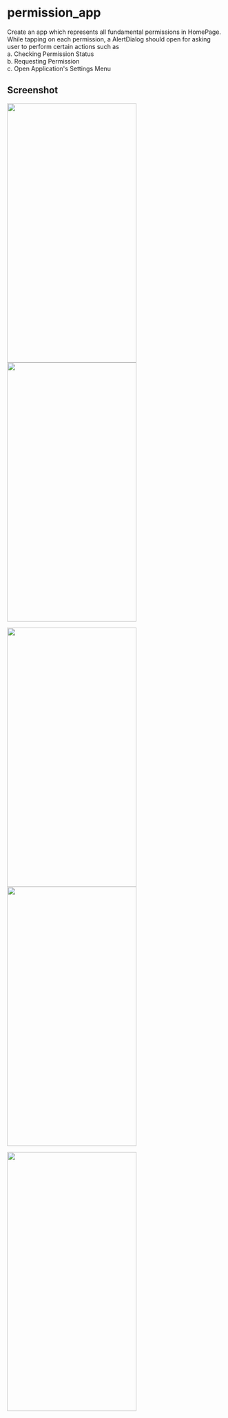 # permission_app

Create an app which represents all fundamental permissions in HomePage. While tapping on each permission, a AlertDialog should open for asking user to perform certain actions such as<br>
a. Checking Permission Status<br>
b. Requesting Permission<br>
c. Open Application's Settings Menu

## Screenshot

<img width="300" height="600" src="https://user-images.githubusercontent.com/113745196/201131627-49690b7e-d8a5-4c3a-897b-11b04d713b89.jpg">    <img width="300" height="600" src="https://user-images.githubusercontent.com/113745196/201131681-b3f7cc68-b4f6-4b1a-b3d7-dc6741e4384b.jpg">

<img width="300" height="600" src="https://user-images.githubusercontent.com/113745196/201131699-af6be6b6-451d-4bd7-b3c1-e2beaed134ae.jpg">    <img width="300" height="600" src="https://user-images.githubusercontent.com/113745196/201131728-43ca9e6c-3c9b-4144-9189-7d614233a7f0.jpg">

<img width="300" height="600" src="https://user-images.githubusercontent.com/113745196/201131738-4d259304-201a-49bc-a0df-465fcdee02a9.jpg">   
